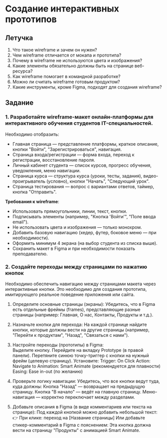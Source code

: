# Создание интерактивных прототипов

## Летучка

1. Что такое wireframe и зачем он нужен?
2. Чем wireframe отличается от мокапа и прототипа?
3. Почему в wireframe не используются цвета и изображения?
4. Какие элементы обязательно должны быть на странице веб-ресурса?    
5. Как wireframe помогает в командной разработке?
6. Можно ли считать wireframe готовым продуктом?
7. Какие инструменты, кроме Figma, подходят для создания wireframe?

## Задание

### 1. Разработайте wireframe-макет онлайн-платформы для интерактивного обучения студентов IT-специальностей. 

Необходимо отобразить: 
- Главная страница — представление платформы, краткое описание, кнопки "Войти", "Зарегистрироваться", навигация.
- Страница входа/регистрации — форма входа, переход к регистрации, восстановление пароля.
- Личный кабинет студента — список курсов, прогресс обучения, уведомления, меню навигации.
- Страница курса — структура курса (уроки, тесты, задания), видео-проигрыватель (условно), кнопки "Начать", "Следующий урок".
- Страница тестирования — вопрос с вариантами ответов, таймер, кнопка "Отправить".
     

**Требования к wireframe**: 

- Использовать прямоугольники, линии, текст, кнопки.
- Подписывать элементы (например, "Кнопка 'Войти'", "Поле ввода email").
- Не использовать цвета и изображения — только монохром.
- Добавить базовую навигацию (хедер, футер, боковое меню — при необходимости).
- Оформить минимум 4 экрана (на выбор студента из списка выше).
- Сохранить макет в Figma и при необходимости показать преподавателю.

###  2. Создайте переходы между страницами по нажатию кнопок

Необходимо обеспечить навигацию между страницами макета через интерактивные кнопки. Это необходимо для создания прототипа, имитирующего реальное поведение приложения или сайта.

1. Определите основные страницы (экраны):
    Убедитесь, что в Figma есть отдельные фреймы (frames), представляющие разные страницы (например: Главная, О нас, Контакты, Продукты и т.д.). 

2. Назначьте кнопки для перехода:
    На каждой странице найдите кнопки, которые должны вести на другие страницы (например, "Перейти к продуктам", "Назад", "Связаться с нами"). 

3. Настройте переходы (прототипы) в Figma:   
        Выделите кнопку.
        Перейдите на вкладку Prototype (в правой панели).
        Перетяните синюю точку-триггер с кнопки на нужный фрейм (целевую страницу).
        Установите:
            Trigger: On Click
            Action: Navigate to
            Animation: Smart Animate (рекомендуется для плавности)
            Easing: Ease in-out (по желанию)
             
4. Проверьте логику навигации:
    Убедитесь, что все кнопки ведут туда, куда должны: 
        Кнопка "Назад" — возвращает на предыдущую страницу.
        Кнопка "В начало" — ведёт на главную страницу.
        Меню-навигация — корректно переключает между разделами.

5. Добавьте описания в Figma (в виде комментариев или текста на странице): 
Под каждой кнопкой можно добавить небольшой текст:
👉 При клике: переход на [Название страницы] Или добавьте стикер-комментарий в Figma с пояснением: Эта кнопка должна вести на страницу "Продукты" с анимацией Smart Animate.
